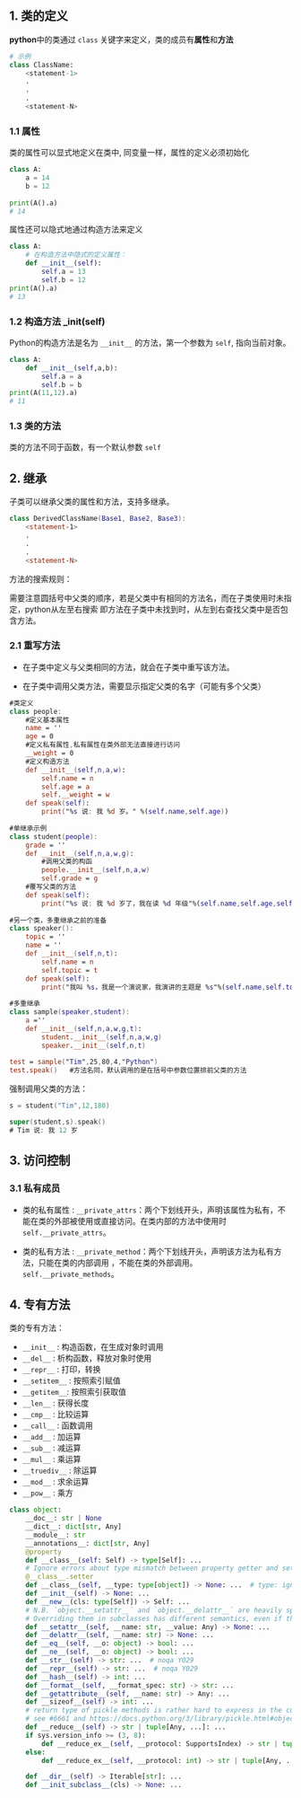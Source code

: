 ## 1. 类的定义
**python**中的类通过 `class` 关键字来定义，类的成员有**属性**和**方法**​
```python
# 示例
class ClassName: 
    <statement-1>
    .
    .
    .
    <statement-N> 
```
### 1.1 属性 
类的属性可以显式地定义在类中, 同变量一样，属性的定义必须初始化
```python
class A:
    a = 14
    b = 12
    
print(A().a)
# 14
```
属性还可以隐式地通过构造方法来定义
```python
class A:
    # 在构造方法中隐式的定义属性：
    def __init__(self):
        self.a = 13
        self.b = 12
print(A().a)
# 13
```
### 1.2 构造方法 ___init__(self)
Python的构造方法是名为 `__init__` 的方法，第一个参数为 `self`, 指向当前对象。
```python
class A:
    def __init__(self,a,b):
        self.a = a
        self.b = b
print(A(11,12).a)
# 11
```

### 1.3 类的方法

类的方法不同于函数，有一个默认参数 `self`

## 2. 继承

子类可以继承父类的属性和方法，支持多继承。

```swift
class DerivedClassName(Base1, Base2, Base3):
    <statement-1>
    .
    .
    .
    <statement-N>
```

方法的搜索规则：

需要注意圆括号中父类的顺序，若是父类中有相同的方法名，而在子类使用时未指定，python从左至右搜索 即方法在子类中未找到时，从左到右查找父类中是否包含方法。

### 2.1 重写方法

- 在子类中定义与父类相同的方法，就会在子类中重写该方法。

- 在子类中调用父类方法，需要显示指定父类的名字（可能有多个父类）

```swift
#类定义
class people:
    #定义基本属性
    name = ''
    age = 0
    #定义私有属性,私有属性在类外部无法直接进行访问
    __weight = 0
    #定义构造方法
    def __init__(self,n,a,w):
        self.name = n
        self.age = a
        self.__weight = w
    def speak(self):
        print("%s 说: 我 %d 岁。" %(self.name,self.age))
 
#单继承示例
class student(people):
    grade = ''
    def __init__(self,n,a,w,g):
        #调用父类的构函
        people.__init__(self,n,a,w)
        self.grade = g
    #覆写父类的方法
    def speak(self):
        print("%s 说: 我 %d 岁了，我在读 %d 年级"%(self.name,self.age,self.grade))
 
#另一个类，多重继承之前的准备
class speaker():
    topic = ''
    name = ''
    def __init__(self,n,t):
        self.name = n
        self.topic = t
    def speak(self):
        print("我叫 %s，我是一个演说家，我演讲的主题是 %s"%(self.name,self.topic))
 
#多重继承
class sample(speaker,student):
    a =''
    def __init__(self,n,a,w,g,t):
        student.__init__(self,n,a,w,g)
        speaker.__init__(self,n,t)
 
test = sample("Tim",25,80,4,"Python")
test.speak()   #方法名同，默认调用的是在括号中参数位置排前父类的方法
```

强制调用父类的方法：

```swift
s = student("Tim",12,180)

super(student,s).speak()
# Tim 说: 我 12 岁
```

## 3. 访问控制

### 3.1 私有成员

- 类的私有属性 : `__private_attrs`：两个下划线开头，声明该属性为私有，不能在类的外部被使用或直接访问。在类内部的方法中使用时 `self.__private_attrs`。

- 类的私有方法 : `__private_method`：两个下划线开头，声明该方法为私有方法，只能在类的内部调用 ，不能在类的外部调用。`self.__private_methods`。

## 4. 专有方法

类的专有方法：
-  `__init__` : 构造函数，在生成对象时调用
- `__del__` : 析构函数，释放对象时使用
- `__repr__` : 打印，转换
- `__setitem__` : 按照索引赋值
- `__getitem__`: 按照索引获取值
- `__len__` : 获得长度
- `__cmp__` : 比较运算
- `__call__` : 函数调用
- `__add__` : 加运算
- `__sub__` : 减运算
- `__mul__` : 乘运算
- `__truediv__` : 除运算
- `__mod__` : 求余运算
- `__pow__` : 乘方

```python
class object:
    __doc__: str | None
    __dict__: dict[str, Any]
    __module__: str
    __annotations__: dict[str, Any]
    @property
    def __class__(self: Self) -> type[Self]: ...
    # Ignore errors about type mismatch between property getter and setter
    @__class__.setter
    def __class__(self, __type: type[object]) -> None: ...  # type: ignore # noqa: F811
    def __init__(self) -> None: ...
    def __new__(cls: type[Self]) -> Self: ...
    # N.B. `object.__setattr__` and `object.__delattr__` are heavily special-cased by type checkers.
    # Overriding them in subclasses has different semantics, even if the override has an identical signature.
    def __setattr__(self, __name: str, __value: Any) -> None: ...
    def __delattr__(self, __name: str) -> None: ...
    def __eq__(self, __o: object) -> bool: ...
    def __ne__(self, __o: object) -> bool: ...
    def __str__(self) -> str: ...  # noqa Y029
    def __repr__(self) -> str: ...  # noqa Y029
    def __hash__(self) -> int: ...
    def __format__(self, __format_spec: str) -> str: ...
    def __getattribute__(self, __name: str) -> Any: ...
    def __sizeof__(self) -> int: ...
    # return type of pickle methods is rather hard to express in the current type system
    # see #6661 and https://docs.python.org/3/library/pickle.html#object.__reduce__
    def __reduce__(self) -> str | tuple[Any, ...]: ...
    if sys.version_info >= (3, 8):
        def __reduce_ex__(self, __protocol: SupportsIndex) -> str | tuple[Any, ...]: ...
    else:
        def __reduce_ex__(self, __protocol: int) -> str | tuple[Any, ...]: ...

    def __dir__(self) -> Iterable[str]: ...
    def __init_subclass__(cls) -> None: ...

```


​

​

